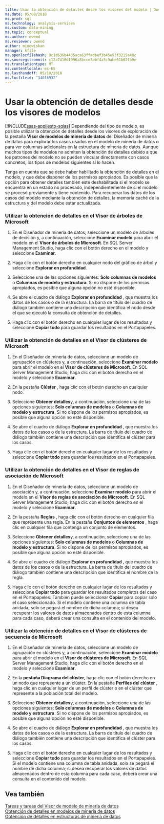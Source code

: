```yaml
---
title: Usar la obtención de detalles desde los visores del modelo | Documentos de Microsoft
ms.date: 05/08/2018
ms.prod: sql
ms.technology: analysis-services
ms.custom: data-mining
ms.topic: conceptual
ms.author: owend
ms.reviewer: owend
author: minewiskan
manager: kfile
ms.openlocfilehash: 9c1d636b4435aca63ffadbef3b45e93f3215a40c
ms.sourcegitcommit: c12a7416d1996a3bcce3ebf4a3c9abe61b02fb9e
ms.translationtype: MT
ms.contentlocale: es-ES
ms.lasthandoff: 05/10/2018
ms.locfileid: "34016932"
---
```

# <a name="use-drillthrough-from-the-model-viewers"></a>Usar la obtención de detalles desde los visores de modelos
[!INCLUDE[ssas-appliesto-sqlas](../../includes/ssas-appliesto-sqlas.md)]
  Dependiendo del tipo de modelo, es posible utilizar la obtención de detalles desde los visores de exploración de la pestaña **Visor de modelos de minería de datos** del Diseñador de minería de datos para explorar los casos usados en el modelo de minería de datos o para ver columnas adicionales en la estructura de minería de datos. Aunque muchos tipos de modelos no admiten la obtención de detalles debido a que los patrones del modelo no se pueden vincular directamente con casos concretos, los tipos de modelos siguientes sí lo hacen.  
  
 Tenga en cuenta que se debe haber habilitado la obtención de detalles en el modelo, y que debe disponer de los permisos apropiados. Es posible que la opción para obtener detalles también esté deshabilitada si el modelo se encuentra en un estado no procesado, independientemente de si el modelo se procesó previamente y tiene contenido. Para recuperar los datos de los casos del modelo mediante la obtención de detalles, la memoria caché de la estructura y del modelo debe estar actualizada.  
  
### <a name="use-drillthrough-in-the-microsoft-tree-viewer"></a>Utilizar la obtención de detalles en el Visor de árboles de Microsoft  
  
1.  En el Diseñador de minería de datos, seleccione un modelo de árboles de decisión y, a continuación, seleccione **Examinar modelo** para abrir el modelo en el **Visor de árboles de Microsoft**. En SQL Server Management Studio, haga clic con el botón derecho en el modelo y seleccione **Examinar**.  
  
2.  Haga clic con el botón derecho en cualquier nodo del gráfico de árbol y seleccione **Explorar en profundidad**.  
  
3.  Seleccione una de las opciones siguientes: **Solo columnas de modelos** o **Columnas de modelo y estructura**. Si no dispone de los permisos apropiados, es posible que alguna opción no esté disponible.  
  
4.  Se abre el cuadro de diálogo **Explorar en profundidad** , que muestra los datos de los casos o de la estructura. La barra de título del cuadro de diálogo también contiene una descripción que identifica el nodo desde el que se ejecutó la consulta de obtención de detalles.  
  
5.  Haga clic con el botón derecho en cualquier lugar de los resultados y seleccione **Copiar todo** para guardar los resultados en el Portapapeles.  
  
### <a name="use-drillthrough-in-the-microsoft-cluster-viewer"></a>Utilizar la obtención de detalles en el Visor de clústeres de Microsoft  
  
1.  En el Diseñador de minería de datos, seleccione un modelo de agrupación en clústeres y, a continuación, seleccione **Examinar modelo** para abrir el modelo en el **Visor de clústeres de Microsoft**. En SQL Server Management Studio, haga clic con el botón derecho en el modelo y seleccione **Examinar**.  
  
2.  En la pestaña **Clúster** , haga clic con el botón derecho en cualquier nodo.  
  
3.  Seleccione **Obtener detalles**y, a continuación, seleccione una de las opciones siguientes: **Solo columnas de modelos** o **Columnas de modelo y estructura**. Si no dispone de los permisos apropiados, es posible que alguna opción no esté disponible.  
  
4.  Se abre el cuadro de diálogo **Explorar en profundidad** , que muestra los datos de los casos o de la estructura. La barra de título del cuadro de diálogo también contiene una descripción que identifica el clúster para los casos.  
  
5.  Haga clic con el botón derecho en cualquier lugar de los resultados y seleccione **Copiar todo** para guardar los resultados en el Portapapeles.  
  
### <a name="use-drillthrough-in-the-microsoft-association-rules-viewer"></a>Utilizar la obtención de detalles en el Visor de reglas de asociación de Microsoft  
  
1.  En el Diseñador de minería de datos, seleccione un modelo de asociación y, a continuación, seleccione **Examinar modelo** para abrir el modelo en el **Visor de reglas de asociación de Microsoft**. En SQL Server Management Studio, haga clic con el botón derecho en el modelo y seleccione **Examinar**.  
  
2.  En la pestaña **Reglas** , haga clic con el botón derecho en cualquier fila que represente una regla. En la pestaña **Conjuntos de elementos** , haga clic en cualquier fila que contenga un conjunto de elementos.  
  
3.  Seleccione **Obtener detalles**y, a continuación, seleccione una de las opciones siguientes: **Solo columnas de modelos** o **Columnas de modelo y estructura**. Si no dispone de los permisos apropiados, es posible que alguna opción no esté disponible.  
  
4.  Se abre el cuadro de diálogo **Explorar en profundidad** , que muestra los datos de los casos o de la estructura. La barra de título del cuadro de diálogo también contiene una descripción que identifica el nombre de la regla.  
  
5.  Haga clic con el botón derecho en cualquier lugar de los resultados y seleccione **Copiar todo** para guardar los resultados completos del caso en el Portapapeles. También puede seleccionar **Copiar** para copiar solo el caso seleccionado. Si el modelo contiene una columna de tabla anidada, solo se pegará el nombre de dicha columna; si desea recuperar los valores de datos almacenados dentro de esta columna para cada caso, deberá crear una consulta en el contenido del modelo.  
  
### <a name="use-drillthrough-in-the-microsoft-sequence-cluster-viewer"></a>Utilizar la obtención de detalles en el Visor de clústeres de secuencia de Microsoft  
  
1.  En el Diseñador de minería de datos, seleccione un modelo de agrupación en clústeres y, a continuación, seleccione **Examinar modelo** para abrir el modelo en el **Visor de clústeres de Microsoft**. En SQL Server Management Studio, haga clic con el botón derecho en el modelo y seleccione **Examinar**.  
  
2.  En la **pestaña Diagrama del clúster**, haga clic con el botón derecho en un nodo que represente a un clúster. En la pestaña **Perfiles del clúster** , haga clic en cualquier lugar de un perfil de clúster o en el clúster que represente a la población total del modelo.  
  
3.  Seleccione **Obtener detalles**y, a continuación, seleccione una de las opciones siguientes: **Solo columnas de modelos** o **Columnas de modelo y estructura**. Si no dispone de los permisos apropiados, es posible que alguna opción no esté disponible.  
  
4.  Se abre el cuadro de diálogo **Explorar en profundidad** , que muestra los datos de los casos o de la estructura. La barra de título del cuadro de diálogo también contiene una descripción que identifica el clúster para los casos.  
  
5.  Haga clic con el botón derecho en cualquier lugar de los resultados y seleccione **Copiar todo** para guardar los resultados en el Portapapeles. Si el modelo contiene una columna de tabla anidada, solo se pegará el nombre de dicha columna; si desea recuperar los valores de datos almacenados dentro de esta columna para cada caso, deberá crear una consulta en el contenido del modelo.  
  
## <a name="see-also"></a>Vea también  
 [Tareas y tareas del Visor de modelo de minería de datos](../../analysis-services/data-mining/mining-model-viewer-tasks-and-how-tos.md)   
 [Obtención de detalles en modelos de minería de datos](../../analysis-services/data-mining/drillthrough-on-mining-models.md)   
 [Obtención de detalles en estructuras de minería de datos](../../analysis-services/data-mining/drillthrough-on-mining-structures.md)  
  
  
